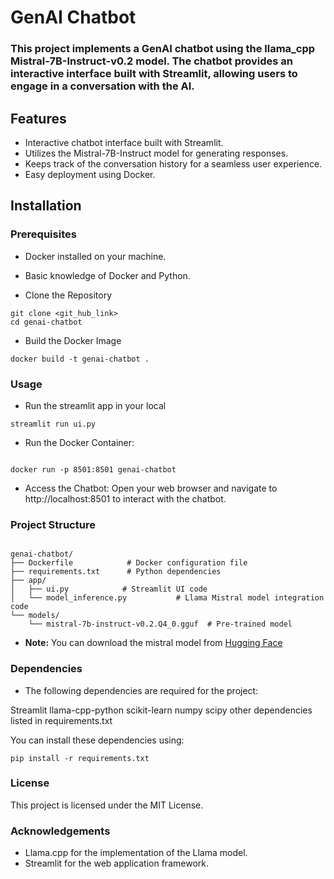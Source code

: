 # GenAI Chatbot

### This project implements a GenAI chatbot using the llama_cpp Mistral-7B-Instruct-v0.2 model. The chatbot provides an interactive interface built with Streamlit, allowing users to engage in a conversation with the AI.


## Features

* Interactive chatbot interface built with Streamlit.
* Utilizes the Mistral-7B-Instruct model for generating responses.
* Keeps track of the conversation history for a seamless user experience.
* Easy deployment using Docker.

## Installation

### Prerequisites

* Docker installed on your machine.
* Basic knowledge of Docker and Python.

* Clone the Repository

```
git clone <git_hub_link>
cd genai-chatbot

```

* Build the Docker Image
```
docker build -t genai-chatbot .

```

### Usage

* Run the streamlit app in your local

```
streamlit run ui.py

```

* Run the Docker Container:

```

docker run -p 8501:8501 genai-chatbot

```

* Access the Chatbot: Open your web browser and navigate to http://localhost:8501 to interact with the chatbot.

### Project Structure

```

genai-chatbot/
├── Dockerfile            # Docker configuration file
├── requirements.txt      # Python dependencies
├── app/
│   ├── ui.py            # Streamlit UI code
│   └── model_inference.py           # Llama Mistral model integration code
└── models/
    └── mistral-7b-instruct-v0.2.Q4_0.gguf  # Pre-trained model

```

*  **Note:** You can download the mistral model from [Hugging Face](https://huggingface.co/kaushiksiva07/Mistral-7B-Instruct-v0.2-Q4_0-GGUF)

### Dependencies

* The following dependencies are required for the project:

Streamlit
llama-cpp-python
scikit-learn
numpy
scipy
other dependencies listed in requirements.txt

You can install these dependencies using:

```
pip install -r requirements.txt

```

### License

This project is licensed under the MIT License.

### Acknowledgements

* Llama.cpp for the implementation of the Llama model.
* Streamlit for the web application framework.

